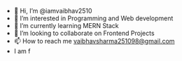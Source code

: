 - 👋 Hi, I’m @iamvaibhav2510
- 👀 I’m interested in Programming and Web development
- 🌱 I’m currently learning MERN Stack
- 💞️ I’m looking to collaborate on Frontend Projects  
- 📫 How to reach me vaibhavsharma251098@gmail.com
- I am f

<!---
iamvaibhav2510/iamvaibhav2510 is a ✨ special ✨ repository because its `README.md` (this file) appears on your GitHub profile.
You can click the Preview link to take a look at your changes.
--->
